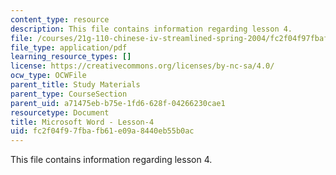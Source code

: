 ```yaml
---
content_type: resource
description: This file contains information regarding lesson 4.
file: /courses/21g-110-chinese-iv-streamlined-spring-2004/fc2f04f97fbafb61e09a8440eb55b0ac_MIT21G_110S04_Lesson_4.pdf
file_type: application/pdf
learning_resource_types: []
license: https://creativecommons.org/licenses/by-nc-sa/4.0/
ocw_type: OCWFile
parent_title: Study Materials
parent_type: CourseSection
parent_uid: a71475eb-b75e-1fd6-628f-04266230cae1
resourcetype: Document
title: Microsoft Word - Lesson-4
uid: fc2f04f9-7fba-fb61-e09a-8440eb55b0ac
---
```

This file contains information regarding lesson 4.